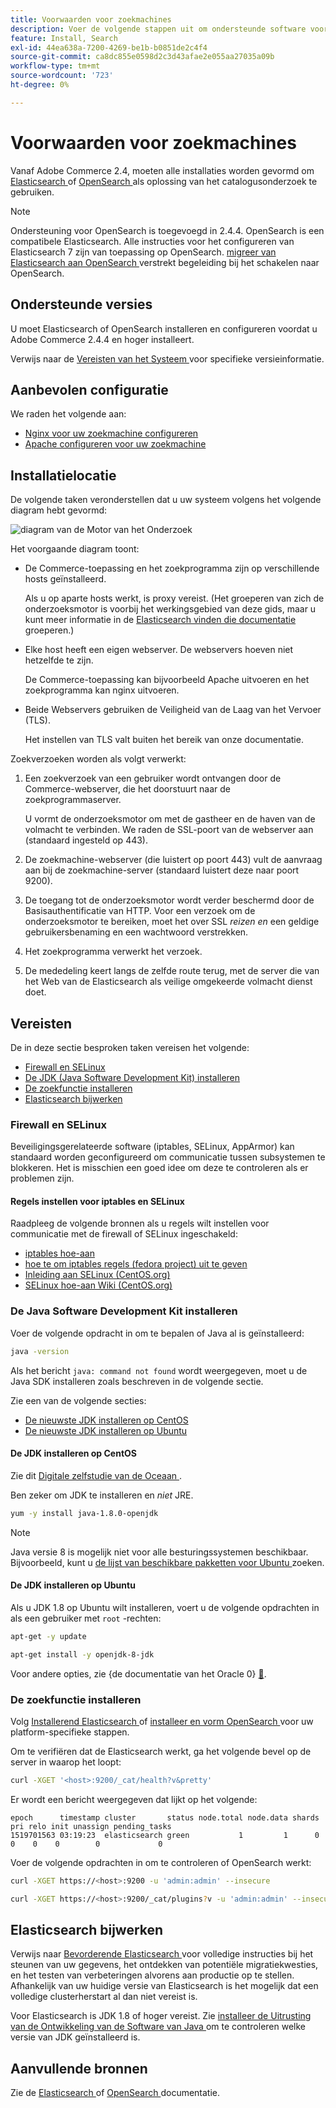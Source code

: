 ```yaml
---
title: Voorwaarden voor zoekmachines
description: Voer de volgende stappen uit om ondersteunde software voor zoekprogramma's te installeren en te configureren voor installaties in Adobe Commerce.
feature: Install, Search
exl-id: 44ea638a-7200-4269-be1b-b0851de2c4f4
source-git-commit: ca8dc855e0598d2c3d43afae2e055aa27035a09b
workflow-type: tm+mt
source-wordcount: '723'
ht-degree: 0%

---
```


# Voorwaarden voor zoekmachines

Vanaf Adobe Commerce 2.4, moeten alle installaties worden gevormd om [ Elasticsearch ](https://www.elastic.co) of [ OpenSearch ](https://opensearch.org/) als oplossing van het catalogusonderzoek te gebruiken.

>[!NOTE]
>
>Ondersteuning voor OpenSearch is toegevoegd in 2.4.4. OpenSearch is een compatibele Elasticsearch. Alle instructies voor het configureren van Elasticsearch 7 zijn van toepassing op OpenSearch. [ migreer van Elasticsearch aan OpenSearch ](../../../upgrade/prepare/opensearch-migration.md) verstrekt begeleiding bij het schakelen naar OpenSearch.

## Ondersteunde versies

U moet Elasticsearch of OpenSearch installeren en configureren voordat u Adobe Commerce 2.4.4 en hoger installeert.

Verwijs naar de [ Vereisten van het Systeem ](../../system-requirements.md) voor specifieke versieinformatie.

## Aanbevolen configuratie

We raden het volgende aan:

* [Nginx voor uw zoekmachine configureren](configure-nginx.md)
* [Apache configureren voor uw zoekmachine](configure-apache.md)

## Installatielocatie

De volgende taken veronderstellen dat u uw systeem volgens het volgende diagram hebt gevormd:

![ diagram van de Motor van het Onderzoek ](../../../assets/installation/search-engine-config.svg)

Het voorgaande diagram toont:

* De Commerce-toepassing en het zoekprogramma zijn op verschillende hosts geïnstalleerd.

  Als u op aparte hosts werkt, is proxy vereist. (Het groeperen van zich de onderzoeksmotor is voorbij het werkingsgebied van deze gids, maar u kunt meer informatie in de [ Elasticsearch vinden die documentatie ](https://www.elastic.co/guide/en/elasticsearch/guide/current/distributed-cluster.html) groeperen.)

* Elke host heeft een eigen webserver. De webservers hoeven niet hetzelfde te zijn.

  De Commerce-toepassing kan bijvoorbeeld Apache uitvoeren en het zoekprogramma kan nginx uitvoeren.

* Beide Webservers gebruiken de Veiligheid van de Laag van het Vervoer (TLS).

  Het instellen van TLS valt buiten het bereik van onze documentatie.

Zoekverzoeken worden als volgt verwerkt:

1. Een zoekverzoek van een gebruiker wordt ontvangen door de Commerce-webserver, die het doorstuurt naar de zoekprogrammaserver.

   U vormt de onderzoeksmotor om met de gastheer en de haven van de volmacht te verbinden. We raden de SSL-poort van de webserver aan (standaard ingesteld op 443).

1. De zoekmachine-webserver (die luistert op poort 443) vult de aanvraag aan bij de zoekmachine-server (standaard luistert deze naar poort 9200).

1. De toegang tot de onderzoeksmotor wordt verder beschermd door de Basisauthentificatie van HTTP. Voor een verzoek om de onderzoeksmotor te bereiken, moet het over SSL *reizen en* een geldige gebruikersbenaming en een wachtwoord verstrekken.

1. Het zoekprogramma verwerkt het verzoek.

1. De mededeling keert langs de zelfde route terug, met de server die van het Web van de Elasticsearch als veilige omgekeerde volmacht dienst doet.

## Vereisten

De in deze sectie besproken taken vereisen het volgende:

* [Firewall en SELinux](#firewall-and-selinux)
* [De JDK (Java Software Development Kit) installeren](#install-the-java-software-development-kit)
* [De zoekfunctie installeren](#install-the-search-engine)
* [Elasticsearch bijwerken](#upgrading-elasticsearch)

### Firewall en SELinux

Beveiligingsgerelateerde software (iptables, SELinux, AppArmor) kan standaard worden geconfigureerd om communicatie tussen subsystemen te blokkeren. Het is misschien een goed idee om deze te controleren als er problemen zijn.

#### Regels instellen voor iptables en SELinux

Raadpleeg de volgende bronnen als u regels wilt instellen voor communicatie met de firewall of SELinux ingeschakeld:

* [ iptables hoe-aan ](https://help.ubuntu.com/community/IptablesHowTo)
* [ hoe te om iptables regels (fedora project) uit te geven ](https://fedoraproject.org/wiki/How_to_edit_iptables_rules)
* [ Inleiding aan SELinux (CentOS.org) ](https://www.centos.org)
* [ SELinux hoe-aan Wiki (CentOS.org) ](https://wiki.centos.org/HowTos/SELinux)

### De Java Software Development Kit installeren

Voer de volgende opdracht in om te bepalen of Java al is geïnstalleerd:

```bash
java -version
```

Als het bericht `java: command not found` wordt weergegeven, moet u de Java SDK installeren zoals beschreven in de volgende sectie.

Zie een van de volgende secties:

* [De nieuwste JDK installeren op CentOS](#install-the-jdk-on-centos)
* [De nieuwste JDK installeren op Ubuntu](#install-the-jdk-on-ubuntu)

#### De JDK installeren op CentOS

Zie dit [ Digitale zelfstudie van de Oceaan ](https://www.digitalocean.com/community/tutorials/how-to-install-java-on-centos-and-fedora#install-oracle-java-8).

Ben zeker om JDK te installeren en *niet* JRE.

```bash
yum -y install java-1.8.0-openjdk
```

>[!NOTE]
>
>Java versie 8 is mogelijk niet voor alle besturingssystemen beschikbaar. Bijvoorbeeld, kunt u [ de lijst van beschikbare pakketten voor Ubuntu ](https://packages.ubuntu.com/) zoeken.

#### De JDK installeren op Ubuntu

Als u JDK 1.8 op Ubuntu wilt installeren, voert u de volgende opdrachten in als een gebruiker met `root` -rechten:

```bash
apt-get -y update
```

```bash
apt-get install -y openjdk-8-jdk
```

Voor andere opties, zie {de documentatie van het Oracle 0} [&#128279;](https://docs.oracle.com/javase/8/docs/technotes/guides/install/install_overview.html).

### De zoekfunctie installeren

Volg [ Installerend Elasticsearch ](https://www.elastic.co/guide/en/elasticsearch/reference/current/install-elasticsearch.html) of [ installeer en vorm OpenSearch ](https://opensearch.org/docs/latest/opensearch/install/index/) voor uw platform-specifieke stappen.

Om te verifiëren dat de Elasticsearch werkt, ga het volgende bevel op de server in waarop het loopt:

```bash
curl -XGET '<host>:9200/_cat/health?v&pretty'
```

Er wordt een bericht weergegeven dat lijkt op het volgende:

```
epoch      timestamp cluster       status node.total node.data shards pri relo init unassign pending_tasks
1519701563 03:19:23  elasticsearch green           1         1      0   0    0    0        0             0
```

Voer de volgende opdrachten in om te controleren of OpenSearch werkt:

```bash
curl -XGET https://<host>:9200 -u 'admin:admin' --insecure
```

```bash
curl -XGET https://<host>:9200/_cat/plugins?v -u 'admin:admin' --insecure
```

## Elasticsearch bijwerken

Verwijs naar [ Bevorderende Elasticsearch ](https://www.elastic.co/guide/en/elasticsearch/reference/current/setup-upgrade.html) voor volledige instructies bij het steunen van uw gegevens, het ontdekken van potentiële migratiekwesties, en het testen van verbeteringen alvorens aan productie op te stellen. Afhankelijk van uw huidige versie van Elasticsearch is het mogelijk dat een volledige clusterherstart al dan niet vereist is.

Voor Elasticsearch is JDK 1.8 of hoger vereist. Zie [ installeer de Uitrusting van de Ontwikkeling van de Software van Java ](#install-the-java-software-development-kit) om te controleren welke versie van JDK geïnstalleerd is.

## Aanvullende bronnen

Zie de [ Elasticsearch ](https://www.elastic.co/guide/en/elasticsearch/reference/current/index.html) of [ OpenSearch ](https://opensearch.org/docs/latest/) documentatie.
